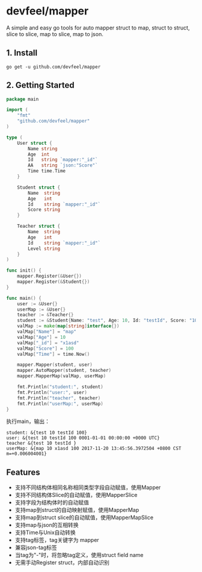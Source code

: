 # devfeel/mapper
A simple and easy go tools for auto mapper struct to map, struct to struct, slice to slice, map to slice, map to json.

## 1. Install

```
go get -u github.com/devfeel/mapper
```

## 2. Getting Started
```go
package main

import (
	"fmt"
	"github.com/devfeel/mapper"
)

type (
	User struct {
		Name string
		Age  int
		Id   string `mapper:"_id"`
		AA   string `json:"Score"`
		Time time.Time
	}

	Student struct {
		Name  string
		Age   int
		Id    string `mapper:"_id"`
		Score string
	}

	Teacher struct {
		Name  string
		Age   int
		Id    string `mapper:"_id"`
		Level string
	}
)

func init() {
	mapper.Register(&User{})
	mapper.Register(&Student{})
}

func main() {
	user := &User{}
	userMap := &User{}
	teacher := &Teacher{}
	student := &Student{Name: "test", Age: 10, Id: "testId", Score: "100"}
	valMap := make(map[string]interface{})
	valMap["Name"] = "map"
	valMap["Age"] = 10
	valMap["_id"] = "x1asd"
	valMap["Score"] = 100
	valMap["Time"] = time.Now()

	mapper.Mapper(student, user)
	mapper.AutoMapper(student, teacher)
	mapper.MapperMap(valMap, userMap)

	fmt.Println("student:", student)
	fmt.Println("user:", user)
	fmt.Println("teacher", teacher)
	fmt.Println("userMap:", userMap)
}

```
执行main，输出：
```
student: &{test 10 testId 100}
user: &{test 10 testId 100 0001-01-01 00:00:00 +0000 UTC}
teacher &{test 10 testId }
userMap: &{map 10 x1asd 100 2017-11-20 13:45:56.3972504 +0800 CST m=+0.006004001}
```

## Features
* 支持不同结构体相同名称相同类型字段自动赋值，使用Mapper
* 支持不同结构体Slice的自动赋值，使用MapperSlice
* 支持字段为结构体时的自动赋值
* 支持map到struct的自动映射赋值，使用MapperMap
* 支持map到struct slice的自动赋值，使用MapperMapSlice
* 支持map与json的互相转换
* 支持Time与Unix自动转换
* 支持tag标签，tag关键字为 mapper
* 兼容json-tag标签
* 当tag为"-"时，将忽略tag定义，使用struct field name
* 无需手动Register struct，内部自动识别
